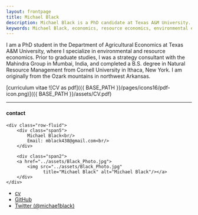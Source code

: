 ```yaml
---
layout: frontpage
title: Michael Black
description: Michael Black is a PhD candidate at Texas A&M University. 
keywords: Michael Black, economics, resource economics, environmental economics, non-market valuation
---
```


I am a PhD student in the Department of Agricultural Economics at Texas A&M University, where I specialize in environmental and resource economics. 
Prior to graduate studies, I was a strategy consultant with the Mahindra Group in Mumbai, India, and completed a B.S. degree in Natural Resource Management from Cornell University in Ithaca, New York. 
I am originally from the Ozark mountains in northwest Arkansas.

[curriculum vitae ![CV as pdf]({{ BASE_PATH }}/pages/icons16/pdf-icon.png)]({{ BASE_PATH }}/assets/CV.pdf)<br/>


---


<div class="container">
<h4><a name="contact"></a>contact</h4>

    <div class="row-fluid">
        <div class="span5">
            Michael Black<br/>
            Email: mblack438@gmail.com<br/>
        </div>

        <div class="span2">
        <a href="../assets/Black_Photo.jpg">
            <img src="../assets/Black_Photo.jpg"
                  title="Michael Black" alt="Michael Black"/></a>
        </div>
    </div>
</div>

<div class="navbar">
  <div class="navbar-inner">
      <ul class="nav">
          <li><a href="{{ BASE_PATH }}/assets/CV.pdf">cv</a></li>
          <li><a href="https://github.com/michael-black">GitHub</a></li>
          <li><a href="https://twitter.com/michae1black">Twitter (@michae1black)</a></li>
      </ul>
  </div>
</div>